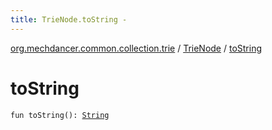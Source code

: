 ```yaml
---
title: TrieNode.toString - 
---
```


[org.mechdancer.common.collection.trie](../index.html) / [TrieNode](index.html) / [toString](./to-string.html)

# toString

`fun toString(): `[`String`](https://kotlinlang.org/api/latest/jvm/stdlib/kotlin/-string/index.html)